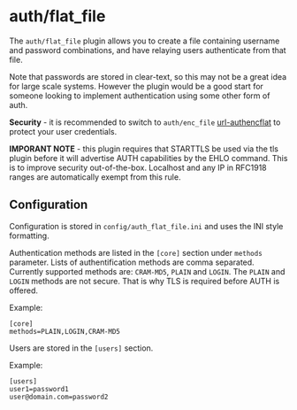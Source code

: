auth/flat\_file
==============

The `auth/flat_file` plugin allows you to create a file containing username
and password combinations, and have relaying users authenticate from that
file.

Note that passwords are stored in clear-text, so this may not be a great idea
for large scale systems. However the plugin would be a good start for someone
looking to implement authentication using some other form of auth.

**Security** - it is recommended to switch to `auth/enc_file` [url-authencflat]
to protect your user credentials.

**IMPORANT NOTE** - this plugin requires that STARTTLS be used via the tls plugin 
before it will advertise AUTH capabilities by the EHLO command.  This is to 
improve security out-of-the-box.   Localhost and any IP in RFC1918 ranges 
are automatically exempt from this rule.

Configuration
-------------

Configuration is stored in `config/auth_flat_file.ini` and uses the INI
style formatting. 

Authentication methods are listed in the `[core]` section under `methods`
parameter. Lists of authentification methods are comma separated. Currently
supported methods are: `CRAM-MD5`, `PLAIN` and `LOGIN`. The `PLAIN` 
and `LOGIN` methods are not secure. That is why TLS is required before AUTH is
offered.

Example:

    [core]
    methods=PLAIN,LOGIN,CRAM-MD5


Users are stored in the `[users]` section.

Example:

    [users]
    user1=password1
    user@domain.com=password2


[url-authencflat]: https://github.com/AuspeXeu/haraka-plugin-auth-enc-file
